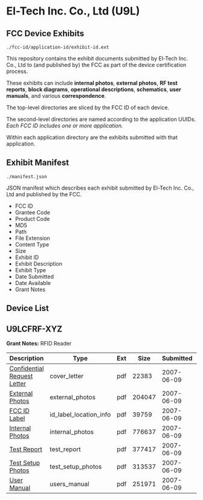 # El-Tech Inc. Co., Ltd (U9L)
## FCC Device Exhibits

```
./fcc-id/application-id/exhibit-id.ext
```

This repository contains the exhibit documents submitted by El-Tech Inc. Co., Ltd to (and published by) the FCC as part of the device certification process.

These exhibits can include **internal photos**, **external photos**, **RF test reports**, **block diagrams**, **operational descriptions**, **schematics**, **user manuals**, and various **correspondence**.

The top-level directories are sliced by the FCC ID of each device.

The second-level directories are named according to the application UUIDs. *Each FCC ID includes one or more application.*

Within each application directory are the exhibits submitted with that application. 

## Exhibit Manifest

```
./manifest.json
```

JSON manifest which describes each exhibit submitted by El-Tech Inc. Co., Ltd and published by the FCC.

- FCC ID
- Grantee Code
- Product Code
- MD5
- Path
- File Extension
- Content Type
- Size
- Exhibit ID
- Exhibit Description
- Exhibit Type
- Date Submitted
- Date Available
- Grant Notes

## Device List
## U9LCFRF-XYZ
**Grant Notes:** RFID Reader

| Description | Type | Ext | Size | Submitted | Available |
| ----------- | ---- | --- | ---- | --------- | --------- |
| [Confidential Request Letter](U9LCFRF-XYZ/dce0d893f3f50ca79fe97427dc70cc24/801777.pdf) | cover_letter | pdf | 22383 | 2007-06-09 | 2007-06-09 |
| [External Photos](U9LCFRF-XYZ/dce0d893f3f50ca79fe97427dc70cc24/801776.pdf) | external_photos | pdf | 204047 | 2007-06-09 | 2007-06-09 |
| [FCC ID Label](U9LCFRF-XYZ/dce0d893f3f50ca79fe97427dc70cc24/801775.pdf) | id_label_location_info | pdf | 39759 | 2007-06-09 | 2007-06-09 |
| [Internal Photos](U9LCFRF-XYZ/dce0d893f3f50ca79fe97427dc70cc24/801774.pdf) | internal_photos | pdf | 776637 | 2007-06-09 | 2007-06-09 |
| [Test Report](U9LCFRF-XYZ/dce0d893f3f50ca79fe97427dc70cc24/801771.pdf) | test_report | pdf | 377417 | 2007-06-09 | 2007-06-09 |
| [Test Setup Photos](U9LCFRF-XYZ/dce0d893f3f50ca79fe97427dc70cc24/801770.pdf) | test_setup_photos | pdf | 313537 | 2007-06-09 | 2007-06-09 |
| [User Manual](U9LCFRF-XYZ/dce0d893f3f50ca79fe97427dc70cc24/801769.pdf) | users_manual | pdf | 251971 | 2007-06-09 | 2007-06-09 |
